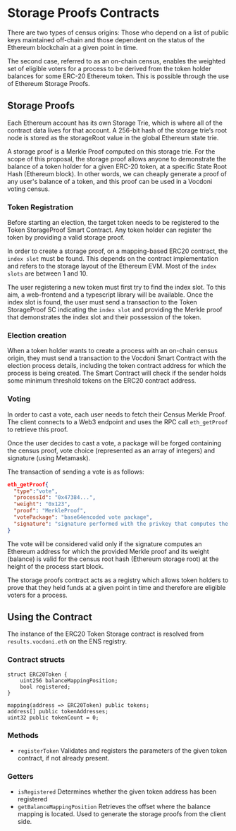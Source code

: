 # Storage Proofs Contracts

There are two types of census origins: Those who depend on a list of public keys maintained off-chain and those dependent on the status of the Ethereum blockchain at a given point in time.

The second case, referred to as an on-chain census, enables the weighted set of eligible voters for a process to be derived from the token holder balances for some ERC-20 Ethereum token. This is possible through the use of Ethereum Storage Proofs.

## Storage Proofs

Each Ethereum account has its own Storage Trie, which is where all of the contract data lives for that account. A 256-bit hash of the storage trie’s root node is stored as the storageRoot value in the global Ethereum state trie.

A storage proof is a Merkle Proof computed on this storage trie. For the scope of this proposal, the storage proof allows anyone to demonstrate the balance of a token holder for a given ERC-20 token, at a specific State Root Hash (Ethereum block). In other words, we can cheaply generate a proof of any user's balance of a token, and this proof can be used in a Vocdoni voting census.  

### Token Registration

Before starting an election, the target token needs to be registered to the Token StorageProof Smart Contract. Any token holder can register the token by providing a valid storage proof.

In order to create a storage proof, on a mapping-based ERC20 contract, the `index slot` must be found. This depends on the contract implementation and refers to the storage layout of the Ethereum EVM. Most of the `index slots` are between 1 and 10. 

The user registering a new token must first try to find the index slot. To this aim, a web-frontend and a typescript library will be available. Once the index slot is found, the user must send a transaction to the Token StorageProof SC indicating the `index slot` and providing the Merkle proof that demonstrates the index slot and their possession of the token. 

### Election creation

When a token holder wants to create a process with an on-chain census origin, they must send a transaction to the Vocdoni Smart Contract with the election process details, including the token contract address for which the process is being created. 
The Smart Contract will check if the sender holds some minimum threshold tokens on the ERC20 contract address. 

### Voting

In order to cast a vote, each user needs to fetch their Census Merkle Proof. The client connects to a Web3 endpoint and uses the RPC call `eth_getProof` to retrieve this proof.

Once the user decides to cast a vote, a package will be forged containing the census proof, vote choice (represented as an array of integers) and signature (using Metamask).

The transaction of sending a vote is as follows:

```json
eth_getProof{ 
  "type":"vote",
  "processId": "0x47384...",
  "weight": "0x123",
  "proof": "MerkleProof",
  "votePackage": "base64encoded vote package",
  "signature": "signature performed with the privkey that computes the address"
}
```

The vote will be considered valid only if the signature computes an Ethereum address for which the provided Merkle proof and its weight (balance) is valid for the census root hash (Ethereum storage root) at the height of the process start block.

The storage proofs contract acts as a registry which allows token holders to prove that they held funds at a given point in time and therefore are eligible voters for a process.

## Using the Contract

The instance of the ERC20 Token Storage contract is resolved from `results.vocdoni.eth` on the ENS registry.

### Contract structs

```solidity
struct ERC20Token {
    uint256 balanceMappingPosition;
    bool registered;
}

mapping(address => ERC20Token) public tokens;
address[] public tokenAddresses;
uint32 public tokenCount = 0;
```

### Methods

- `registerToken` Validates and registers the parameters of the given token contract, if not already present.

### Getters

- `isRegistered` Determines whether the given token address has been registered
- `getBalanceMappingPosition` Retrieves the offset where the balance mapping is located. Used to generate the storage proofs from the client side.


